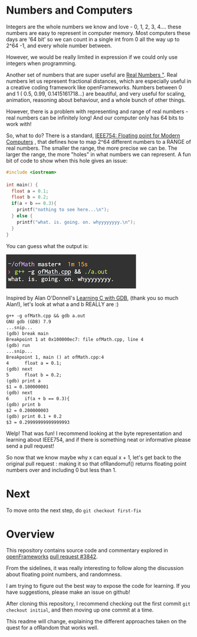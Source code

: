 # Numbers and Computers

Integers are the whole numbers we know and love - 0, 1, 2, 3, 4.... these numbers are easy to represent in computer memory. Most computers these days are '64 bit' so we can count in a single int from 0 all the way up to 2^64 -1, and every whole number between.

However, we would be really limited in expression if we could only use integers when programming.

Another set of numbers that are super useful are [Real Numbers "](https://en.wikipedia.org/wiki/Real_number). Real numbers let us represent fractional distances, which are especially useful in a creative coding framework like openFrameworks. Numbers between 0 and 1 ( 0.5, 0.99, 0.1415161718...) are beautiful, and very useful for scaling, animation, reasoning about behaviour, and a whole bunch of other things.

However, there is a problem with representing and range of real numbers - real numbers can be infinitely long! And our computer only has 64 bits to work with!

So, what to do? There is a standard, [IEEE754: Floating point for Modern Computers](https://en.wikipedia.org/wiki/Floating_point) , that defines how to map 2^64 different numbers to a RANGE of real numbers. The smaller the range, the more precise we can be. The larger the range, the more "holes" in what numbers we can represent. A fun bit of code to show when this hole gives an issue:

```c++
#include <iostream>

int main() {
  float a = 0.1;
  float b = 0.2;
  if(a + b == 0.3){
    printf("nothing to see here...\n");
  } else {
    printf("what. is. going. on. whyyyyyyyy.\n");
  }
}
```

You can guess what the output is:

![math is hard](output.png)

Inspired by Alan O'Donnell's [Learning C with GDB](https://www.recurse.com/blog/5-learning-c-with-gdb#footnote_p5f1),
(thank you so much Alan!), let's look at what a and b REALLY are :)

    g++ -g ofMath.cpp && gdb a.out
    GNU gdb (GDB) 7.9
    ...snip...
    (gdb) break main
    Breakpoint 1 at 0x100000ec7: file ofMath.cpp, line 4
    (gdb) run
    ...snip...
    Breakpoint 1, main () at ofMath.cpp:4
    4      float a = 0.1;
    (gdb) next
    5      float b = 0.2;
    (gdb) print a
    $1 = 0.100000001
    (gdb) next
    6      if(a + b == 0.3){
    (gdb) print b
    $2 = 0.200000003
    (gdb) print 0.1 + 0.2
    $3 = 0.29999999999999993


Welp! That was fun! I recommend looking at the byte representation and learning about IEEE754, and if there is something neat or informative please send a pull request!

So now that we know maybe why x can equal x + 1, let's get back to the original pull request : making it so that ofRandomuf() returns floating point numbers over and including 0 but less than 1.

# Next

To move onto the next step, do `git checkout first-fix`

# Overview

This repository contains source code and commentary explored in [openFrameworks][1] [pull request #3842][2].

From the sidelines, it was really interesting to follow along the discussion about floating point numbers, and randomness.

I am trying to figure out the best way to expose the code for learning. If you have suggestions, please make an issue on github!

After cloning this repository, I recommend checking out the first commit `git checkout initial`, and then moving up one commit at a time.

This readme will change, explaining the different approaches taken on the quest for a ofRandom that works well.


[1]: http://openframeworks.cc
[2]: https://github.com/openframeworks/openFrameworks/pull/3842

